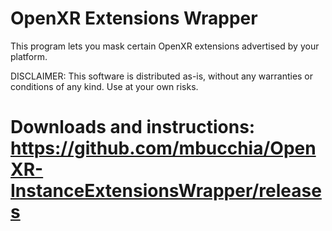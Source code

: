 # OpenXR Extensions Wrapper

This program lets you mask certain OpenXR extensions advertised by your platform.

DISCLAIMER: This software is distributed as-is, without any warranties or conditions of any kind. Use at your own risks.

# Downloads and instructions: https://github.com/mbucchia/OpenXR-InstanceExtensionsWrapper/releases
